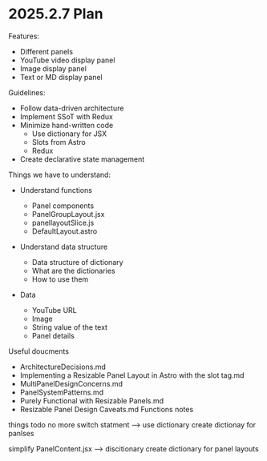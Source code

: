 # 2025.2.7 Plan
Features:
- Different panels
- YouTube video display panel
- Image display panel
- Text or MD display panel

Guidelines:
- Follow data-driven architecture
- Implement SSoT with Redux
- Minimize hand-written code
    - Use dictionary for JSX
    - Slots from Astro
    - Redux
- Create declarative state management

Things we have to understand:
- Understand functions
    - Panel components
    - PanelGroupLayout.jsx
    - panellayoutSlice.js
    - DefaultLayout.astro

- Understand data structure
    - Data structure of dictionary 
    - What are the dictionaries 
    - How to use them

- Data
    - YouTube URL 
    - Image
    - String value of the text 
    - Panel details

Useful doucments
- ArchitectureDecisions.md
- Implementing a Resizable Panel Layout in Astro with the slot tag.md
- MultiPanelDesignConcerns.md
- PanelSystemPatterns.md
- Purely Functional with Resizable Panels.md
- Resizable Panel Design Caveats.md
Functions notes


things todo 
no more switch statment --> use dictionary
create dictionay for panlses

simplify PanelContent.jsx --> discitionary
create dictionary for panel layouts 
